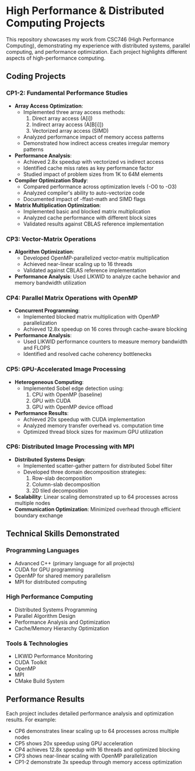 # High Performance & Distributed Computing Projects

This repository showcases my work from CSC746 (High Performance Computing), demonstrating my experience with distributed systems, parallel computing, and performance optimization. Each project highlights different aspects of high-performance computing.

## Coding Projects

### CP1-2: Fundamental Performance Studies
- **Array Access Optimization**:
  - Implemented three array access methods:
    1. Direct array access (A[i])
    2. Indirect array access (A[B[i]])
    3. Vectorized array access (SIMD)
  - Analyzed performance impact of memory access patterns
  - Demonstrated how indirect access creates irregular memory patterns
- **Performance Analysis**: 
  - Achieved 2.8x speedup with vectorized vs indirect access
  - Identified cache miss rates as key performance factor
  - Studied impact of problem sizes from 1K to 64M elements
- **Compiler Optimization Study**:
  - Compared performance across optimization levels (-O0 to -O3)
  - Analyzed compiler's ability to auto-vectorize code
  - Documented impact of -ffast-math and SIMD flags
- **Matrix Multiplication Optimization**:
  - Implemented basic and blocked matrix multiplication
  - Analyzed cache performance with different block sizes
  - Validated results against CBLAS reference implementation

### CP3: Vector-Matrix Operations
- **Algorithm Optimization**: 
  - Developed OpenMP-parallelized vector-matrix multiplication
  - Achieved near-linear scaling up to 16 threads
  - Validated against CBLAS reference implementation
- **Performance Analysis**: Used LIKWID to analyze cache behavior and memory bandwidth utilization

### CP4: Parallel Matrix Operations with OpenMP
- **Concurrent Programming**: 
  - Implemented blocked matrix multiplication with OpenMP parallelization
  - Achieved 12.8x speedup on 16 cores through cache-aware blocking
- **Performance Analysis**: 
  - Used LIKWID performance counters to measure memory bandwidth and FLOPS
  - Identified and resolved cache coherency bottlenecks

### CP5: GPU-Accelerated Image Processing
- **Heterogeneous Computing**:
  - Implemented Sobel edge detection using:
    1. CPU with OpenMP (baseline)
    2. GPU with CUDA 
    3. GPU with OpenMP device offload
- **Performance Results**:
  - Achieved 20x speedup with CUDA implementation
  - Analyzed memory transfer overhead vs. computation time
  - Optimized thread block sizes for maximum GPU utilization

### CP6: Distributed Image Processing with MPI
- **Distributed Systems Design**: 
  - Implemented scatter-gather pattern for distributed Sobel filter
  - Developed three domain decomposition strategies:
    1. Row-slab decomposition
    2. Column-slab decomposition  
    3. 2D tiled decomposition
- **Scalability**: Linear scaling demonstrated up to 64 processes across multiple nodes
- **Communication Optimization**: Minimized overhead through efficient boundary exchange

## Technical Skills Demonstrated

### Programming Languages
- Advanced C++ (primary language for all projects)
- CUDA for GPU programming
- OpenMP for shared memory parallelism
- MPI for distributed computing

### High Performance Computing
- Distributed Systems Programming
- Parallel Algorithm Design
- Performance Analysis and Optimization
- Cache/Memory Hierarchy Optimization

### Tools & Technologies
- LIKWID Performance Monitoring
- CUDA Toolkit
- OpenMP 
- MPI
- CMake Build System

## Performance Results
Each project includes detailed performance analysis and optimization results. For example:
- CP6 demonstrates linear scaling up to 64 processes across multiple nodes
- CP5 shows 20x speedup using GPU acceleration
- CP4 achieves 12.8x speedup with 16 threads and optimized blocking
- CP3 shows near-linear scaling with OpenMP parallelization
- CP1-2 demonstrate 3x speedup through memory access optimization